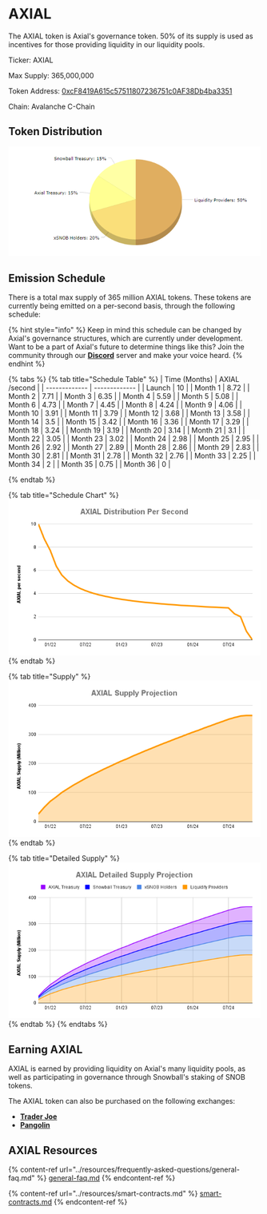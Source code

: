 # AXIAL

The AXIAL token is Axial's governance token. 50% of its supply is used as incentives for those providing liquidity in our liquidity pools.

Ticker: AXIAL

Max Supply: 365,000,000

Token Address: [0xcF8419A615c57511807236751c0AF38Db4ba3351](https://snowtrace.io/token/0xcF8419A615c57511807236751c0AF38Db4ba3351)

Chain: Avalanche C-Chain

## Token Distribution

![](../.gitbook/assets/AllocationChart.png)

## Emission Schedule

There is a total max supply of 365 million AXIAL tokens. These tokens are currently being emitted on a per-second basis, through the following schedule:

{% hint style="info" %}
Keep in mind this schedule can be changed by Axial's governance structures, which are currently under development. Want to be a part of Axial's future to determine things like this? Join the community through our [**Discord**](https://discord.gg/NPsxMhcCrS) server and make your voice heard.
{% endhint %}

{% tabs %}
{% tab title="Schedule Table" %}
| Time (Months) | AXIAL /second |
| ------------- | ------------- |
| Launch        | 10            |
| Month 1       | 8.72          |
| Month 2       | 7.71          |
| Month 3       | 6.35          |
| Month 4       | 5.59          |
| Month 5       | 5.08          |
| Month 6       | 4.73          |
| Month 7       | 4.45          |
| Month 8       | 4.24          |
| Month 9       | 4.06          |
| Month 10      | 3.91          |
| Month 11      | 3.79          |
| Month 12      | 3.68          |
| Month 13      | 3.58          |
| Month 14      | 3.5           |
| Month 15      | 3.42          |
| Month 16      | 3.36          |
| Month 17      | 3.29          |
| Month 18      | 3.24          |
| Month 19      | 3.19          |
| Month 20      | 3.14          |
| Month 21      | 3.1           |
| Month 22      | 3.05          |
| Month 23      | 3.02          |
| Month 24      | 2.98          |
| Month 25      | 2.95          |
| Month 26      | 2.92          |
| Month 27      | 2.89          |
| Month 28      | 2.86          |
| Month 29      | 2.83          |
| Month 30      | 2.81          |
| Month 31      | 2.78          |
| Month 32      | 2.76          |
| Month 33      | 2.25          |
| Month 34      | 2             |
| Month 35      | 0.75          |
| Month 36      | 0             |


{% endtab %}

{% tab title="Schedule Chart" %}
![](<../.gitbook/assets/AXIAL Distribution Per Second.png>)
{% endtab %}

{% tab title="Supply" %}
![](<../.gitbook/assets/AXIAL Supply Projection.png>)
{% endtab %}

{% tab title="Detailed Supply" %}
![](<../.gitbook/assets/AXIAL Detailed Supply Projection.png>)
{% endtab %}
{% endtabs %}

## Earning AXIAL

AXIAL is earned by providing liquidity on Axial's many liquidity pools, as well as participating in governance through Snowball's staking of SNOB tokens.

The AXIAL token can also be purchased on the following exchanges:

* [**Trader Joe**](https://analytics.traderjoexyz.com/tokens/0xcF8419A615c57511807236751c0AF38Db4ba3351)
* [**Pangolin**](https://info.pangolin.exchange/#/token/0xcF8419A615c57511807236751c0AF38Db4ba3351)

## AXIAL Resources

{% content-ref url="../resources/frequently-asked-questions/general-faq.md" %}
[general-faq.md](../resources/frequently-asked-questions/general-faq.md)
{% endcontent-ref %}

{% content-ref url="../resources/smart-contracts.md" %}
[smart-contracts.md](../resources/smart-contracts.md)
{% endcontent-ref %}
